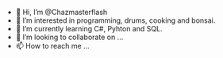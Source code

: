 - 👋 Hi, I’m @Chazmasterflash
- 👀 I’m interested in programming, drums, cooking and bonsai.
- 🌱 I’m currently learning C#, Pyhton and SQL.
- 💞️ I’m looking to collaborate on ...
- 📫 How to reach me ...

<!---
Chazmasterflash/Chazmasterflash is a ✨ special ✨ repository because its `README.md` (this file) appears on your GitHub profile.
You can click the Preview link to take a look at your changes.
--->
